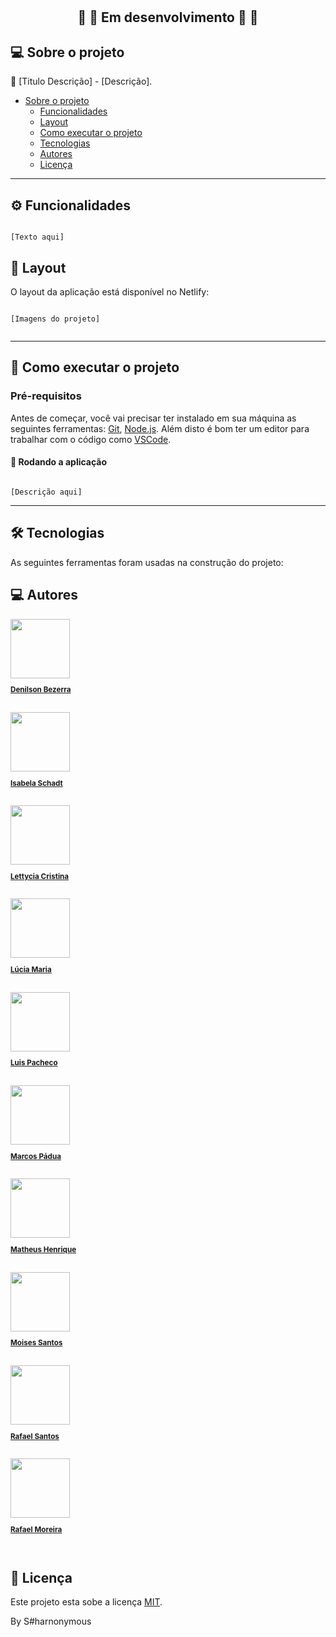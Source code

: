 <h1 align="center"S#harnonymous</h1>			
<br>


<h2 align="center">🚧 🚀 Em desenvolvimento 🚀 🚧</h2> 



## 💻 Sobre o projeto

💪 [Titulo Descrição] - [Descrição].

<!--ts-->

 * [Sobre o projeto](#-sobre-o-projeto)
   * [Funcionalidades](#%EF%B8%8F-funcionalidades)
   * [Layout](#-layout)
   * [Como executar o projeto](#-como-executar-o-projeto)
   * [Tecnologias](#-tecnologias)
   * [Autores](#-autores)
   * [Licença](#-licença)
<!--te-->

---


## ⚙️ Funcionalidades

```

[Texto aqui]

```

## 🎨 Layout

O layout da aplicação está disponível no Netlify:

```

[Imagens do projeto]

```

<p align="center" style="display: flex; align-items: flex-start; justify-content: center;">
 
</p>

---

## 🚀 Como executar o projeto

### Pré-requisitos

Antes de começar, você vai precisar ter instalado em sua máquina as seguintes ferramentas:
[Git](https://git-scm.com), [Node.js](https://nodejs.org/en/). 
Além disto é bom ter um editor para trabalhar com o código como [VSCode](https://code.visualstudio.com/).



#### 🧭 Rodando a aplicação
```

[Descrição aqui]

```
---

## 🛠 Tecnologias

As seguintes ferramentas foram usadas na construção do projeto:


## 💻 Autores

<a href="https://github.com/denilsonbezerra" class="circle">
 <img src="https://avatars.githubusercontent.com/u/97971798?v=4" class="circle" width="95"/> 
 <br>
  <sub><b><p>Denilson Bezerra</p></b></sub></a>
 <br />
 
 <a href="https://github.com/denilsonbezerra">
 <img src="https://avatars.githubusercontent.com/u/116990892?v=4" width="95"/> 
 <br>
  <sub><b><p>Isabela Schadt</p></b></sub></a>
 <br />
 
<a href="https://github.com/denilsonbezerra">
 <img src="https://avatars.githubusercontent.com/u/104375979?v=4" width="95"/> 
 <br>
  <sub><b><p>Lettycia Cristina</p></b></sub></a>
 <br />
 
 <a href="https://github.com/denilsonbezerra">
 <img src="https://avatars.githubusercontent.com/u/113800812?v=4" width="95"/> 
 <br>
  <sub><b><p>Lúcia Maria</p></b></sub></a>
 <br />
 
 <a href="https://github.com/denilsonbezerra">
 <img src="https://avatars.githubusercontent.com/u/41549626?v=4" width="95"/> 
 <br>
  <sub><b><p>Luis Pacheco</p></b></sub></a>
 <br />

  <a href="https://github.com/denilsonbezerra">
 <img src="https://avatars.githubusercontent.com/u/53311469?v=4" width="95"/> 
 <br>
  <sub><b><p>Marcos Pádua</p></b></sub></a>
 <br />
 
 <a href="https://github.com/denilsonbezerra">
 <img src="https://avatars.githubusercontent.com/u/115824012?v=4" width="95"/> 
 <br>
  <sub><b><p>Matheus Henrique</p></b></sub></a>
 <br />

 <a href="https://github.com/denilsonbezerra">
 <img src="https://avatars.githubusercontent.com/u/72143562?v=4" width="95"/> 
 <br>
  <sub><b><p>Moises Santos</p></b></sub></a>
 <br />
 
 <a href="https://github.com/denilsonbezerra">
 <img src="https://avatars.githubusercontent.com/u/98282656?v=4" width="95"/> 
 <br>
  <sub><b><p>Rafael Santos</p></b></sub></a>
 <br />
 
 <a href="https://github.com/denilsonbezerra">
 <img src="https://avatars.githubusercontent.com/u/52933778?v=4" width="95"/> 
 <br>
  <sub><b><p>Rafael Moreira</p></b></sub></a>
 <br />

## 📝 Licença

Este projeto esta sobe a licença [MIT](https://github.com/RafaeltiMoreira/sharnonymous-bank-ima/blob/main/LICENSE).

By S#harnonymous
